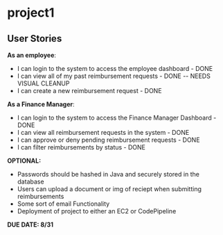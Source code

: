 # project1

## User Stories

**As an employee**:
- I can login to the system to access the employee dashboard - DONE
- I can view all of my past reimbursement requests - DONE -- NEEDS VISUAL CLEANUP
- I can create a new reimbursement request - DONE

**As a Finance Manager**:
- I can login to the system to access the Finance Manager Dashboard - DONE
- I can view all reimbursement requests in the system - DONE 
- I can approve or deny pending reimbursement requests - DONE
- I can filter reimbursements by status - DONE


**OPTIONAL:**
- Passwords should be hashed in Java and securely stored in the database
- Users can upload a document or img of reciept when submitting reimbursements
- Some sort of email Functionality
- Deployment of project to either an EC2 or CodePipeline


**DUE DATE: 8/31**